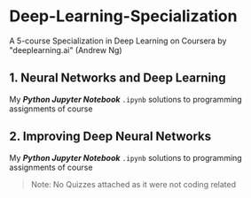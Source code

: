 # Deep-Learning-Specialization
A 5-course Specialization in Deep Learning on Coursera by "deeplearning.ai" (Andrew Ng)

## 1. Neural Networks and Deep Learning
My ***Python Jupyter Notebook*** `.ipynb` solutions to programming assignments of course <br />

## 2. Improving Deep Neural Networks
My ***Python Jupyter Notebook*** `.ipynb` solutions to programming assignments of course <br />



> Note:
No Quizzes attached as it were not coding related
